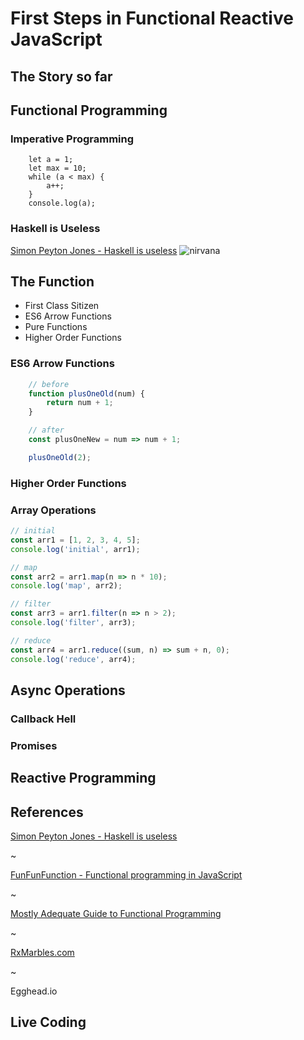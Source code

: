 # First Steps in Functional Reactive JavaScript

## The Story so far

## Functional Programming

### Imperative Programming
```
	let a = 1;
	let max = 10;
	while (a < max) {
		a++;
	}
	console.log(a);
```

### Haskell is Useless
[Simon Peyton Jones - Haskell is useless](https://www.youtube.com/watch?v=iSmkqocn0oQ)
![nirvana](./assets/img/nirvana.png)

## The Function

- First Class Sitizen
- ES6 Arrow Functions
- Pure Functions
- Higher Order Functions

### ES6 Arrow Functions

```js
	// before
	function plusOneOld(num) {
		return num + 1;
	}

	// after
	const plusOneNew = num => num + 1;

	plusOneOld(2);
```

### Higher Order Functions


### Array Operations

```js
// initial
const arr1 = [1, 2, 3, 4, 5];
console.log('initial', arr1);

// map
const arr2 = arr1.map(n => n * 10);
console.log('map', arr2);

// filter
const arr3 = arr1.filter(n => n > 2);
console.log('filter', arr3);

// reduce
const arr4 = arr1.reduce((sum, n) => sum + n, 0);
console.log('reduce', arr4);
```

## Async Operations

### Callback Hell

### Promises

## Reactive Programming

## References
[Simon Peyton Jones - Haskell is useless](https://www.youtube.com/watch?v=iSmkqocn0oQ)

~

[FunFunFunction - Functional programming in JavaScript](https://www.youtube.com/playlist?list=PL0zVEGEvSaeEd9hlmCXrk5yUyqUag-n84)

~

[Mostly Adequate Guide to Functional Programming](https://github.com/MostlyAdequate/mostly-adequate-guide)

~

[RxMarbles.com](http://rxmarbles.com/)

~

Egghead.io

## Live Coding
